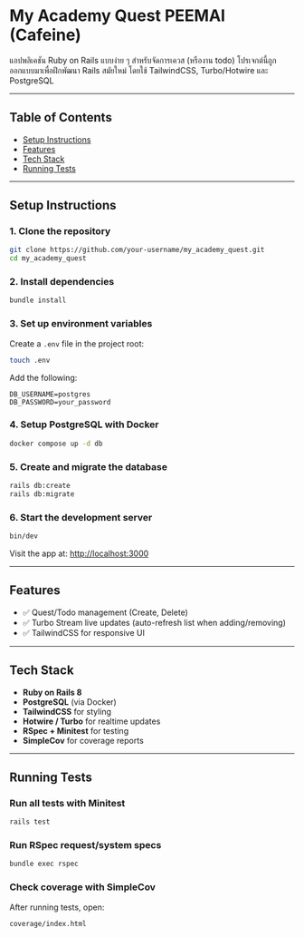 # My Academy Quest PEEMAI (Cafeine)

แอปพลิเคชัน Ruby on Rails แบบง่าย ๆ สำหรับจัดการเควส (หรืองาน todo)
โปรเจกต์นี้ถูกออกแบบมาเพื่อฝึกพัฒนา Rails สมัยใหม่ โดยใช้ TailwindCSS, Turbo/Hotwire และ PostgreSQL

---

## Table of Contents

- [Setup Instructions](#setup-instructions)  
- [Features](#features)  
- [Tech Stack](#tech-stack)  
- [Running Tests](#running-tests)  

---

## Setup Instructions

### 1. Clone the repository
```bash
git clone https://github.com/your-username/my_academy_quest.git
cd my_academy_quest
````

### 2. Install dependencies

```bash
bundle install
```

### 3. Set up environment variables

Create a `.env` file in the project root:

```bash
touch .env
```

Add the following:

```
DB_USERNAME=postgres
DB_PASSWORD=your_password
```

### 4. Setup PostgreSQL with Docker

```bash
docker compose up -d db
```

### 5. Create and migrate the database

```bash
rails db:create
rails db:migrate
```

### 6. Start the development server

```bash
bin/dev
```

Visit the app at: [http://localhost:3000](http://localhost:3000)

---

## Features

* ✅ Quest/Todo management (Create, Delete)
* ✅ Turbo Stream live updates (auto-refresh list when adding/removing)
* ✅ TailwindCSS for responsive UI

---

## Tech Stack

* **Ruby on Rails 8**
* **PostgreSQL** (via Docker)
* **TailwindCSS** for styling
* **Hotwire / Turbo** for realtime updates
* **RSpec + Minitest** for testing
* **SimpleCov** for coverage reports

---

## Running Tests

### Run all tests with Minitest

```bash
rails test
```

### Run RSpec request/system specs

```bash
bundle exec rspec
```

### Check coverage with SimpleCov

After running tests, open:

```
coverage/index.html
```

